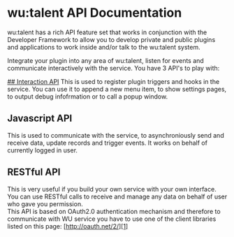 wu:talent API Documentation
===

wu:talent has a rich API feature set that works in conjunction with the Developer Framework to allow you to develop private and public plugins and applications to work inside and/or talk to the wu:talent system.  

Integrate your plugin into any area of wu:talent, listen for events and communicate interactively with the service. You have 3 API's to play with:

[## Interaction API](https://github.com/oneworldmarket/wutalent-api/tree/master/INTERACTION_API)
This is used to register plugin triggers and hooks in the service. You can use it to append a new menu item, to show settings pages, to output debug infofrmation or to call a popup window.

## Javascript API
This is used to communicate with the service, to asynchroniously send and receive data,
update records and trigger events. It works on behalf of currently logged in user.

## RESTful API
This is very useful if you build your own service with your own interface.  
You can use RESTful calls to receive and manage any data on behalf of user who gave you permission.  
This API is based on OAuth2.0 authentication mechanism and therefore to communicate with WU service you have to use one of the client libraries listed on this page: [http://oauth.net/2/][1]

[1]: http://oauth.net/2/
